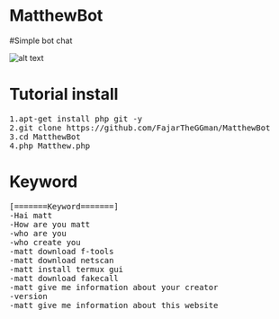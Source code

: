 # MatthewBot
#Simple bot chat

![alt text](https://raw.githubusercontent.com/FajarTheGGman/F-Tools/master/img/ss.png)

# Tutorial install
<pre>
1.apt-get install php git -y
2.git clone https://github.com/FajarTheGGman/MatthewBot
3.cd MatthewBot
4.php Matthew.php
</pre>

# Keyword
<pre>
[=======Keyword=======]
-Hai matt
-How are you matt
-who are you
-who create you
-matt download f-tools
-matt download netscan
-matt install termux gui
-matt download fakecall
-matt give me information about your creator
-version
-matt give me information about this website
</pre>